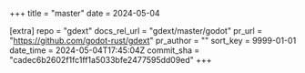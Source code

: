 +++
title = "master"
date = 2024-05-04

[extra]
repo = "gdext"
docs_rel_url = "gdext/master/godot"
pr_url = "https://github.com/godot-rust/gdext"
pr_author = ""
sort_key = 9999-01-01
date_time = 2024-05-04T17:45:04Z
commit_sha = "cadec6b2602f1fc1ff1a5033bfe2477595dd09ed"
+++



